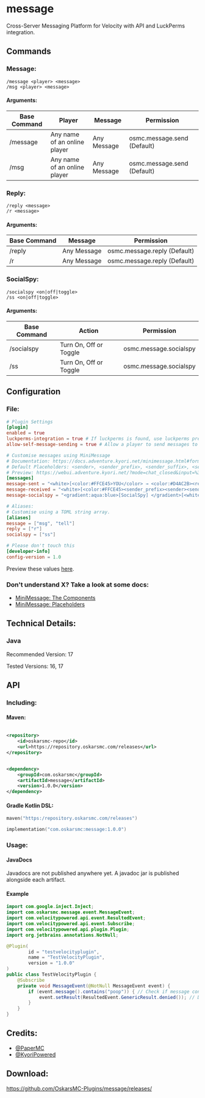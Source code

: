 # message

Cross-Server Messaging Platform for Velocity with API and LuckPerms integration.

## Commands

### Message:

    /message <player> <message>
    /msg <player> <message>

#### Arguments:

| Base Command | Player                       | Message     | Permission                  |
|--------------|------------------------------|-------------|-----------------------------|
| /message     | Any name of an online player | Any Message | osmc.message.send (Default) |
| /msg         | Any name of an online player | Any Message | osmc.message.send (Default) |

### Reply:

    /reply <message>
    /r <message>

#### Arguments:

| Base Command | Message     | Permission                   |
|--------------|-------------|------------------------------|
| /reply       | Any Message | osmc.message.reply (Default) |
| /r           | Any Message | osmc.message.reply (Default) |

### SocialSpy:

    /socialspy <on|off|toggle>
    /ss <on|off|toggle>

#### Arguments:

| Base Command | Action                 | Permission             |
|--------------|------------------------|------------------------|
| /socialspy   | Turn On, Off or Toggle | osmc.message.socialspy |
| /ss          | Turn On, Off or Toggle | osmc.message.socialspy |

## Configuration

### File:

```toml
# Plugin Settings
[plugin]
enabled = true
luckperms-integration = true # If luckperms is found, use luckperms prefixes and suffixes.
allow-self-message-sending = true # Allow a player to send messages to themselves.

# Customise messages using MiniMessage
# Documentation: https://docs.adventure.kyori.net/minimessage.html#format or https://webui.adventure.kyori.net/
# Default Placeholders: <sender>, <sender_prefix>, <sender_suffix>, <sender_group>, <sender_server>, <receiver>, <receiver_prefix>, <receiver_suffix>, <receiver_group>, <receiver_server>, <message>
# Preview: https://webui.adventure.kyori.net/?mode=chat_closed&input=%3Cwhite%3E%5B%3Ccolor%3A%23FFCE45%3EYOU%3C%2Fcolor%3E%20%E2%86%92%20%3Ccolor%3A%23D4AC2B%3E%3Creceiver_prefix%3E%3Creceiver%3E%3Creceiver_suffix%3E%3C%2Fcolor%3E%5D%20%3Cmessage%3E%3C%2Fwhite%3E%0A%3Cwhite%3E%5B%3Ccolor%3A%23FFCE45%3E%3Csender_prefix%3E%3Csender%3E%3Csender_suffix%3E%3C%2Fcolor%3E%20%E2%86%92%20%3Ccolor%3A%23D4AC2B%3EYOU%3C%2Fcolor%3E%5D%20%3Cmessage%3E%3C%2Fwhite%3E%0A%3Cgradient%3Aaqua%3Ablue%3E%5BSocialSpy%5D%20%3C%2Fgradient%3E%5B%3Cwhite%3E%3Csender%3E%20%E2%86%92%20%3Creceiver%3E%5D%3A%20%3Cmessage%3E&st=%7B%22sender%22%3A%22Player1%22%2C%22receiver%22%3A%22Player2%22%2C%22message%22%3A%22Hello%2C%20World!%22%2C%22receiver_prefix%22%3A%22Admin%20%22%2C%22receiver_suffix%22%3A%22%20%5BLevel%201%5D%22%2C%22sender_prefix%22%3A%22Moderator%20%22%2C%22sender_suffix%22%3A%22%20%5BLevel%200%5D%22%7D
[messages]
message-sent = "<white>[<color:#FFCE45>YOU</color> → <color:#D4AC2B><receiver_prefix><receiver><receiver_suffix></color>] <message></white>"
message-received = "<white>[<color:#FFCE45><sender_prefix><sender><sender_suffix></color> → <color:#D4AC2B>YOU</color>] <message></white>"
message-socialspy = "<gradient:aqua:blue>[SocialSpy] </gradient>[<white><sender> → <receiver>]: <message>"

# Aliases:
# Customise using a TOML string array.
[aliases]
message = ["msg", "tell"]
reply = ["r"]
socialspy = ["ss"]

# Please don't touch this
[developer-info]
config-version = 1.0
```

Preview these values [here](https://webui.adventure.kyori.net/?mode=chat_closed&input=%3Cwhite%3E%5B%3Ccolor%3A%23FFCE45%3EYOU%3C%2Fcolor%3E%20%E2%86%92%20%3Ccolor%3A%23D4AC2B%3E%3Creceiver_prefix%3E%3Creceiver%3E%3Creceiver_suffix%3E%3C%2Fcolor%3E%5D%20%3Cmessage%3E%3C%2Fwhite%3E%0A%3Cwhite%3E%5B%3Ccolor%3A%23FFCE45%3E%3Csender_prefix%3E%3Csender%3E%3Csender_suffix%3E%3C%2Fcolor%3E%20%E2%86%92%20%3Ccolor%3A%23D4AC2B%3EYOU%3C%2Fcolor%3E%5D%20%3Cmessage%3E%3C%2Fwhite%3E%0A%3Cgradient%3Aaqua%3Ablue%3E%5BSocialSpy%5D%20%3C%2Fgradient%3E%5B%3Cwhite%3E%3Csender%3E%20%E2%86%92%20%3Creceiver%3E%5D%3A%20%3Cmessage%3E&st=%7B%22sender%22%3A%22Player1%22%2C%22receiver%22%3A%22Player2%22%2C%22message%22%3A%22Hello%2C%20World!%22%2C%22receiver_prefix%22%3A%22Admin%20%22%2C%22receiver_suffix%22%3A%22%20%5BLevel%201%5D%22%2C%22sender_prefix%22%3A%22Moderator%20%22%2C%22sender_suffix%22%3A%22%20%5BLevel%200%5D%22%7D">).

### Don't understand X? Take a look at some docs:

- [MiniMessage: The Components](https://docs.adventure.kyori.net/minimessage.html#the-components)
- [MiniMessage: Placeholders](https://docs.adventure.kyori.net/minimessage.html#placeholder)

## Technical Details:

### Java

Recommended Version: 17

Tested Versions: 16, 17

## API

### Including:

#### Maven:

```xml

<repository>
    <id>oskarsmc-repo</id>
    <url>https://repository.oskarsmc.com/releases</url>
</repository>
```

```xml

<dependency>
    <groupId>com.oskarsmc</groupId>
    <artifactId>message</artifactId>
    <version>1.0.0</version>
</dependency>
```

#### Gradle Kotlin DSL:

```kotlin
maven("https:/repository.oskarsmc.com/releases")
```

```kotlin
implementation("com.oskarsmc:message:1.0.0")
```

### Usage:

#### JavaDocs

Javadocs are not published anywhere yet. A javadoc jar is published alongside each artifact.

#### Example

```java
import com.google.inject.Inject;
import com.oskarsmc.message.event.MessageEvent;
import com.velocitypowered.api.event.ResultedEvent;
import com.velocitypowered.api.event.Subscribe;
import com.velocitypowered.api.plugin.Plugin;
import org.jetbrains.annotations.NotNull;

@Plugin(
        id = "testvelocityplugin",
        name = "TestVelocityPlugin",
        version = "1.0.0"
)
public class TestVelocityPlugin {
    @Subscribe
    private void MessageEvent(@NotNull MessageEvent event) {
        if (event.message().contains("poop")) { // Check if message contains a very naughty word.
            event.setResult(ResultedEvent.GenericResult.denied()); // Don't send naughty words to people.
        }
    }
}
```

## Credits:

- [@PaperMC](https://github.com/PaperMC/)
- [@KyoriPowered](https://github.com/KyoriPowered/)

## Download:

https://github.com/OskarsMC-Plugins/message/releases/
